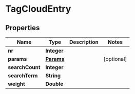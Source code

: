 
# TagCloudEntry

## Properties
Name | Type | Description | Notes
------------ | ------------- | ------------- | -------------
**nr** | **Integer** |  | 
**params** | [**Params**](Params.md) |  |  [optional]
**searchCount** | **Integer** |  | 
**searchTerm** | **String** |  | 
**weight** | **Double** |  | 



